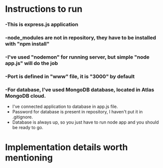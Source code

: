 # Instructions to run
### -This is express.js application
### -node_modules are not in repository, they have to be installed with "npm install"
### -I've used "nodemon" for running server, but simple "node app.js" will do the job
### -Port is defined in "www" file, it is "3000" by default
### -For database, I've used MongoDB database, located in Atlas MongoDB cloud.
- I've connected application to database in app.js file.
- Password for database is present in repository, I haven't put it in .gitignore.
- Database is always up, so you just have to run node app and you should be ready to go.

# Implementation details worth mentioning




